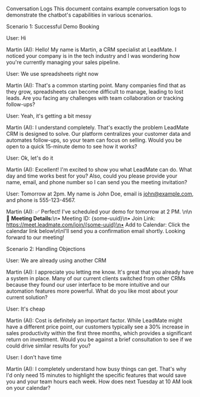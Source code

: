 Conversation Logs
This document contains example conversation logs to demonstrate the chatbot's capabilities in various scenarios.

Scenario 1: Successful Demo Booking

User: Hi

Martin (AI): Hello! My name is Martin, a CRM specialist at LeadMate. I noticed your company is in the tech industry and I was wondering how you're currently managing your sales pipeline.

User: We use spreadsheets right now

Martin (AI): That's a common starting point. Many companies find that as they grow, spreadsheets can become difficult to manage, leading to lost leads. Are you facing any challenges with team collaboration or tracking follow-ups?

User: Yeah, it's getting a bit messy

Martin (AI): I understand completely. That's exactly the problem LeadMate CRM is designed to solve. Our platform centralizes your customer data and automates follow-ups, so your team can focus on selling. Would you be open to a quick 15-minute demo to see how it works?

User: Ok, let's do it

Martin (AI): Excellent! I'm excited to show you what LeadMate can do. What day and time works best for you? Also, could you please provide your name, email, and phone number so I can send you the meeting invitation?

User: Tomorrow at 2pm. My name is John Doe, email is john@example.com, and phone is 555-123-4567.

Martin (AI): ✅ Perfect! I've scheduled your demo for tomorrow at 2 PM. \n\n📅 **Meeting Details:**\n• Meeting ID: {some-uuid}\n• Join Link: https://meet.leadmate.com/join/{some-uuid}\n• Add to Calendar: Click the calendar link below\n\nI'll send you a confirmation email shortly. Looking forward to our meeting!

Scenario 2: Handling Objections

User: We are already using another CRM

Martin (AI): I appreciate you letting me know. It's great that you already have a system in place. Many of our current clients switched from other CRMs because they found our user interface to be more intuitive and our automation features more powerful. What do you like most about your current solution?

User: It's cheap

Martin (AI): Cost is definitely an important factor. While LeadMate might have a different price point, our customers typically see a 30% increase in sales productivity within the first three months, which provides a significant return on investment. Would you be against a brief consultation to see if we could drive similar results for you?

User: I don't have time

Martin (AI): I completely understand how busy things can get. That's why I'd only need 15 minutes to highlight the specific features that would save you and your team hours each week. How does next Tuesday at 10 AM look on your calendar?

